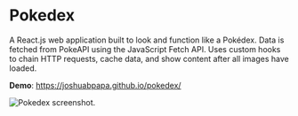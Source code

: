 # Pokedex

A React.js web application built to look and function like a Pokédex. Data is fetched from PokeAPI using the JavaScript Fetch API. Uses custom hooks to chain HTTP requests, cache data, and show content after all images have loaded. 

**Demo**: https://joshuabpapa.github.io/pokedex/

![Pokedex screenshot.](https://i.imgur.com/hWe9d19.png)
